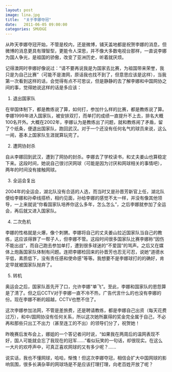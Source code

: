 ```yaml
---
layout: post
image: lina.jpg
title:  "关于李娜夺冠"
date:   2011-06-05 09:00:00
categories: SMUDGE
---
```



从昨天李娜夺冠开始，不管是校内，还是微博，铺天盖地都是祝贺李娜的消息，但微博的消息更具有理智型，更能令人深思，并不像大多数电视台那样，一直说李娜为国人争光，是祖国的骄傲，改变了亚洲历史，听着就厌烦。



记得澳网时李娜好像说过：“请不要再说我是为国家去比赛，为祖国带来荣誉，我只是为自己比赛”（可能不是澳网，原话我也找不到了，但意思应该是这样），当我第一次看到这样的话，会觉得有点不可思议，但是静静的去了解李娜和中国网协之间的事，觉得她说这样的话是多应该：



1. 退出国家队

在举国体制下，都是教练说了算，如何打，参加什么样的比赛，都是教练说了算。李娜1999年进入国家队，被安排双打，而单打的成绩一直提升不上去，排名大概100名开外。大概在2002年，李娜认为是教练出了问题，就和教练闹了矛盾，留了个纸条，便退出国家队，跑回武汉。对于一个还没有任何名气的球员来说，这么一闹，基本上国家队生涯就算玩完了。



2. 遭网协封杀

自从李娜回到武汉，遭到了网协的封杀。李娜去了学校读书，和丈夫姜山也算稳定下来。这段时间，她说自己很讨厌网球（可能是因为讨厌和网球相关的事情吧），两年的时间没有接触网球。



3. 全运会复出

2004年的全运会，湖北队没有合适的人选，而当时又是孙晋芳新官上任，湖北队便给李娜和孙牵线搭桥，相约见面，孙给李娜的感觉不太一样，并没有像其他领导，一上来就说“你看国家队培养你这么多年，怎么怎么”，之后李娜就参加了全运会，再后就又进入国家队。



4. 二次危机

李娜的性格就是火爆，像个刺猬。李娜将自己的丈夫姜山拉近国家队当自己的教练，这应该得罪了一帮子人，但李娜不管。这段时间很多国家队比赛李娜称“因伤不能出战”，而自己跑去参加单打，遭到很多球迷的“不爱国”的骂声。之后又在媒体上炮轰国家队体制有问题。连把李娜检回来的孙晋芳也忍无可忍，说她“道德水平低，素质低下，没有责任感和使命感”等等。我想要不是李娜球打的的确好，肯定早就被国家队抛弃了。



5. 转机

奥运会之后，国家队首先开了口，允许李娜“单飞”。至此，李娜和国家队的恩怨算是了清了。但之后CCTV对于李娜一直不冷不热，广告代言什么的也没有李娜的份。现在李娜不断的超越，CCTV也憋不住了。



这次李娜参加法网，不管是差旅费，还是聘请教练，都是李娜自己出资（每天花费过万），和中/国网协没有任何关系，所以这次她所赢得的奖金完全属于自己，不必再和那些只出工不出力（甚至连工的不出）的领导们分了，祝贺她！



昨晚赛后发布会上，娜姐的一个答记者问时说，“如果我在两周后的温网表现不好，国人可能就会忘了我现在的冠军......”看似玩笑的一句话，却很现实。在这么一大片的欢呼声中，可真正喜欢网球的又有多少呢？......



说实话，我也不懂网球，哈哈，惭愧！但这次李娜夺冠，相信会扩大中国网球的影响氛围，很多长满杂草的网球场是不是应该打理打理，向老百姓开放了呢？
